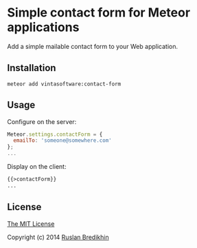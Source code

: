 # Simple contact form for Meteor applications

Add a simple mailable contact form to your Web application.

## Installation

`meteor add vintasoftware:contact-form`

## Usage

Configure on the server:

```javascript
Meteor.settings.contactForm = {
  emailTo: 'someone@somewhere.com'
};
...
```

Display on the client:

```html
{{>contactForm}}
...
```

## License

[The MIT License](http://opensource.org/licenses/MIT)

Copyright (c) 2014 [Ruslan Bredikhin](http://ruslanbredikhin.com/)
